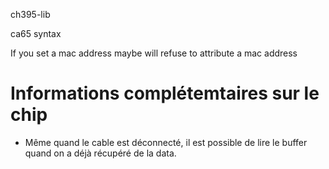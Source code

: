 ch395-lib

ca65 syntax

If you set a mac address maybe will refuse to attribute a mac address

# Informations complétemtaires sur le chip

* Même quand le cable est déconnecté, il est possible de lire le buffer quand on a déjà récupéré de la data.
